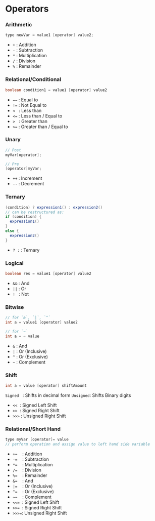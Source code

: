# Operators

### Arithmetic
```java
type newVar = value1 [operator] value2;
```
- `+` : Addition
- `-` : Subtraction
- `*` : Multiplication
- `/` : Division
- `%` : Remainder
### Relational/Conditional
```java
boolean condition1 = value1 [operator] value2
```
- `==` : Equal to
- `!=` : Not Equal to
- `<`&nbsp;&nbsp; : Less than
- `<=` : Less than / Equal to
- `>` &nbsp;&nbsp;: Greater than
- `>=` : Greater than / Equal to
### Unary
```java
// Post
myVar[operator];

// Pre
[operator]myVar;
```
- `++` : Increment
- `--` : Decrement
### Ternary
```java
(condition) ? expression1() : expression2()
// can be restructured as:
if (condition) {
  expression1()
}
else {
  expression2()
}
```
- `? :` : Ternary
### Logical
```java
boolean res = value1 [operator] value2
```
- `&&` : And
- `||` : Or
- `!` &nbsp; : Not
### Bitwise
```java
// for `&`, `|`, `^`
int a = value1 [operator] value2

// for `~`
int a = ~ value
```
- `&` : And
- `|` : Or (Inclusive)
- `^` : Or (Exclusive)
- `~` : Complement
### Shift
```java
int a = value [operator] shiftAmount
```
`Signed`&nbsp;&nbsp; : Shifts in decimal form
`Unsigned`: Shifts Binary digits
- `<<`&nbsp; : Signed Left Shift
- `>>`&nbsp; : Signed Right Shift
- `>>>` : Unsigned Right Shift
### Relational/Short Hand
```java
type myVar [operator]= value
// perform operation and assign value to left hand side variable
```
- `+=`&nbsp;&nbsp;&nbsp; : Addition
- `-=`&nbsp;&nbsp;&nbsp; : Subtraction
- `*=`&nbsp;&nbsp;&nbsp; : Multiplication
- `/=`&nbsp;&nbsp;&nbsp; : Division
- `%=`&nbsp;&nbsp;&nbsp; : Remainder
- `&=`&nbsp;&nbsp;&nbsp; : And
- `|=`&nbsp;&nbsp;&nbsp; : Or (Inclusive)
- `^=`&nbsp;&nbsp;&nbsp; : Or (Exclusive)
- `~=`&nbsp;&nbsp;&nbsp; : Complement
- `<<=`&nbsp; : Signed Left Shift
- `>>=`&nbsp; : Signed Right Shift
- `>>>=`: Unsigned Right Shift